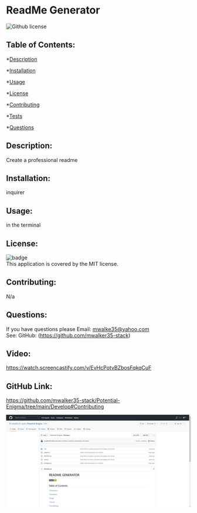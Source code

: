 # ReadMe Generator
  ![Github license](https://img.shields.io/badge/license-MIT-green.svg)
  ## Table of Contents:
  *[Description](#Description)

  *[Installation](#Installation)

  *[Usage](#Usage)

  *[License](#License)

  *[Contributing](#Contributing)

  *[Tests](#Tests)

  *[Questions](#Questions)

  ## Description: 
  Create a professional readme 

  ## Installation:
  inquirer

  ## Usage:
  in the terminal

  ## License:
  ![badge](https://img.shields.io/badge/license-MIT-green)
  <br />
  This application is covered by the MIT license. 

  ## Contributing:
  N/a

  ## Questions:
  If you have questions please Email: mwalke35@yahoo.com<br />
  See: GitHub:  (https://github.com/mwalker35-stack)

  ## Video: 
  https://watch.screencastify.com/v/EvHcPotvBZbosFqkqCuF

  ## GitHub Link:
  https://github.com/mwalker35-stack/Potential-Enigma/tree/main/Develop#Contributing

  ![alt text](./utils/assets/Screenshot.jpeg)
